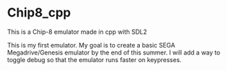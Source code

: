# Chip8_cpp
This is a Chip-8 emulator made in cpp with SDL2

This is my first emulator. My goal is to create a basic SEGA Megadrive/Genesis emulator by the end of this summer.
I will add a way to toggle debug so that the emulator runs faster on keypresses.
